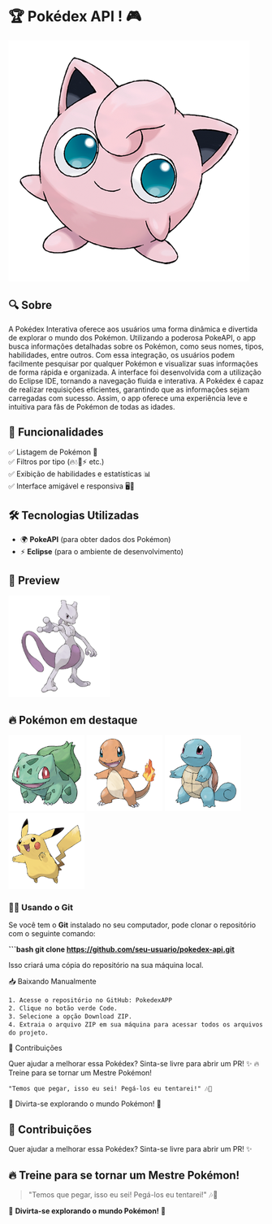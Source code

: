 
# 🏆 Pokédex API ! 🎮

![Pokedex Banner](https://raw.githubusercontent.com/PokeAPI/sprites/master/sprites/pokemon/other/official-artwork/39.png)



## 🔍 Sobre
A Pokédex Interativa oferece aos usuários uma forma dinâmica e divertida de explorar o mundo dos Pokémon. Utilizando a poderosa PokeAPI, o app busca informações detalhadas sobre os Pokémon, como seus nomes, tipos, habilidades, entre outros.
Com essa integração, os usuários podem facilmente pesquisar por qualquer Pokémon e visualizar suas informações de forma rápida e organizada. A interface foi desenvolvida com a utilização do Eclipse IDE, tornando a navegação fluida e interativa.
A Pokédex é capaz de realizar requisições eficientes, garantindo que as informações sejam carregadas com sucesso. Assim, o app oferece uma experiência leve e intuitiva para fãs de Pokémon de todas as idades.

## 🚀 Funcionalidades
✅ Listagem de Pokémon 📜  
✅ Filtros por tipo (🔥💧🌿⚡ etc.)  
✅ Exibição de habilidades e estatísticas 📊  
✅ Interface amigável e responsiva 🖥️📱  

## 🛠️ Tecnologias Utilizadas
- 🌍 **PokeAPI** (para obter dados dos Pokémon)
- ⚡ **Eclipse** (para o ambiente de desenvolvimento)

## 📸 Preview
<img src="https://raw.githubusercontent.com/PokeAPI/sprites/master/sprites/pokemon/other/official-artwork/150.png" width="200" alt="Pokédex Preview">

## 🔥 Pokémon em destaque
<img src="https://raw.githubusercontent.com/PokeAPI/sprites/master/sprites/pokemon/other/official-artwork/1.png" width="150" alt="Bulbasaur">  
<img src="https://raw.githubusercontent.com/PokeAPI/sprites/master/sprites/pokemon/other/official-artwork/4.png" width="150" alt="Charmander">  
<img src="https://raw.githubusercontent.com/PokeAPI/sprites/master/sprites/pokemon/other/official-artwork/7.png" width="150" alt="Squirtle">  
<img src="https://raw.githubusercontent.com/PokeAPI/sprites/master/sprites/pokemon/other/official-artwork/25.png" width="150" alt="Pikachu">  

### 🧑‍💻 Usando o Git
Se você tem o **Git** instalado no seu computador, pode clonar o repositório com o seguinte comando:

**```bash
git clone https://github.com/seu-usuario/pokedex-api.git**

Isso criará uma cópia do repositório na sua máquina local.

📥 Baixando Manualmente

    1. Acesse o repositório no GitHub: PokedexAPP
    2. Clique no botão verde Code.
    3. Selecione a opção Download ZIP.
    4. Extraia o arquivo ZIP em sua máquina para acessar todos os arquivos do projeto.

🤝 Contribuições

Quer ajudar a melhorar essa Pokédex? Sinta-se livre para abrir um PR! ✨
🔥 Treine para se tornar um Mestre Pokémon!

    "Temos que pegar, isso eu sei! Pegá-los eu tentarei!" 🎶🎵

🎉 Divirta-se explorando o mundo Pokémon! 🎉


## 🤝 Contribuições
Quer ajudar a melhorar essa Pokédex? Sinta-se livre para abrir um PR! ✨

## 🔥 Treine para se tornar um Mestre Pokémon!
> "Temos que pegar, isso eu sei! Pegá-los eu tentarei!" 🎶🎵

🎉 **Divirta-se explorando o mundo Pokémon!** 🎉
```

